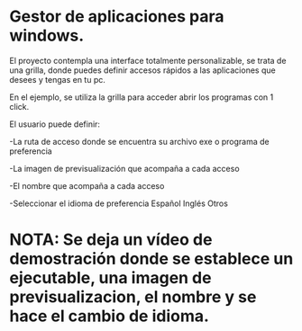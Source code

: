 # Gestor de aplicaciones para windows.

El proyecto contempla una interface totalmente personalizable, se trata de una grilla, donde puedes definir accesos rápidos a las aplicaciones que desees y tengas en tu pc.

En el ejemplo, se utiliza la grilla para acceder abrir los programas con 1 click.

El usuario puede definir:

-La ruta de acceso donde se encuentra su archivo exe o programa de preferencia

-La imagen de previsualización que acompaña a cada acceso

-El nombre que acompaña a cada acceso

-Seleccionar el idioma de preferencia 
	Español
	Inglés
	Otros

# NOTA: Se deja un vídeo de demostración donde se establece un ejecutable, una imagen de previsualizacion, el nombre y se hace el cambio de idioma.
